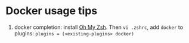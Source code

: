 # Docker usage tips

1. docker completion: install [Oh My Zsh](https://github.com/robbyrussell/oh-my-zsh). Then `vi .zshrc`, add `docker` to plugins: `plugins = (<existing-plugins> docker)` 
